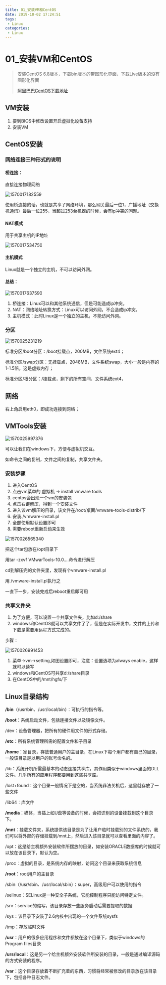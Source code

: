 ```yaml
---
title: 01_安装VM和CentOS
date: 2019-10-02 17:24:51
tags: 
 - Linux
categories:
 - Linux
---
```


# 01_安装VM和CentOS

> 安装CentOS 6.8版本，下载bin版本的带图形化界面，下载Live版本的没有图形化界面
>
> [阿里巴巴CentOS下载地址](https://mirrors.aliyun.com/centos/)

## VM安装

1. 要到BIOS中修改设置开启虚拟化设备支持
2. 安装VM



## CentOS安装



### 网络连接三种形式的说明

#### 桥连接：

直接连接物理网络

![1570017182559](01_%E5%AE%89%E8%A3%85VM%E5%92%8CCentOS/1570017182559.png)

使用桥连接的话，也就是共享了网络环境，那么网关最后一位1，广播地址（交换机通讯）最后一位255，当超过253台机器的时候，会有ip冲突的问题。



#### NAT模式

用于共享主机的IP地址

![1570017534750](01_%E5%AE%89%E8%A3%85VM%E5%92%8CCentOS/1570017534750.png)



#### 主机模式

Linux就是一个独立的主机，不可以访问外网。



#### 总结：

![1570017637590](01_%E5%AE%89%E8%A3%85VM%E5%92%8CCentOS/1570017637590.png)

1. 桥连接：Linux可以和其他系统通信，但是可能造成ip冲突。
2. NAT：网络地址转换方式：Linux可以访问外网，不会造成ip冲突。
3. 主机模式：此时Linux是一个独立的主机，不能访问外网。



### 分区

![1570025231219](01_%E5%AE%89%E8%A3%85VM%E5%92%8CCentOS/1570025231219.png)

标准分区/boot分区：/boot挂载点，200MB，文件系统ext4；

标准分区/swap分区：无挂载点，2048MB，文件系统swap，大小一般是内存的1-1.5倍，这是虚拟内存；

标准分区/根分区：/挂载点，剩下的所有空间，文件系统ext4，



## 网络

右上角启用eth0，即成功连接到网络；



## VMTools安装

![1570025997376](01_%E5%AE%89%E8%A3%85VM%E5%92%8CCentOS/1570025997376.png)

可以让我们在windows下，方便与虚拟机交互。

如命令之间的复制，文件之间的复制，共享文件夹。



### 安装步骤

1. 进入CentOS
2. 点击vm菜单的 虚拟机 -> install vmware tools
3. centos会出现一个vm的安装包
4. 点击右键解压，得到一个安装文件
5. 进入该vm解压的目录，该文件在/root/桌面/vmware-tools-distrib/下
6. 安装./vmware-install.pl
7. 全部使用默认设置即可
8. 需要reboot重新启动来生效



![1570026565340](01_%E5%AE%89%E8%A3%85VM%E5%92%8CCentOS/1570026565340.png)

把这个tar包放在/opt目录下

用tar -zxvf VMwarTools-10.0....命令进行解压

cd到解压完的文件夹里，发现有个vmware-install.pl

用./vmware-install.pl执行之

一直下一步，安装完成后reboot重启即可用



### 共享文件夹

1. 为了方便，可以设置一个共享文件夹，比如d:/share
2. windows和CentOS就可以共享文件了了，但是在实际开发中，文件的上传和下载是需要用远程方式完成的。



步骤：

![1570026991453](01_%E5%AE%89%E8%A3%85VM%E5%92%8CCentOS/1570026991453.png)

1. 菜单->vm->setting,如图设置即可，注意：设置选项为always enable，这样就可以读写
2. windows和CentOS可共享d:/share目录
3. 在CentOS中的/mnt/hgfs/下



## Linux目录结构

**/bin**（/usr/bin、/usr/local/bin）：可执行的指令等。

**/boot**：系统启动文件，包括连接文件以及镜像文件。

/dev：设备管理器，把所有的硬件用文件的形式存储。

**/etc**：所有系统管理所需的配置文件和子目录

**/home**：家目录，存放普通用户的主目录，在Linux下每个用户都有自己的目录，一般该目录是以用户的账号命名的。

/lib：系统开机所需最基本的动态连接共享库，其作用类似于windows里面的DLL文件。几乎所有的应用程序都要用到这些共享库。

/lost+found：这个目录一般情况下是空的，当系统非法关机后，这里就存放了一些文件

/lib64：库文件

**/media**：媒体，当插上如U盘等设备的时候，会把识别的设备挂载到这个目录下。

**/mnt**：挂载文件夹，系统提供该目录是为了让用户临时挂载别的文件系统的，我们可以将外部的存储挂载到/mnt上，然后进入该目录就可以查看里面的内容了。

/opt：这是给主机额外安装软件所摆放的目录，如安装ORACLE数据库的时候就可以放在该目录下，默认为空。

/proc：虚拟的目录，是系统内存的映射，访问这个目录来获取系统信息

**/root**：root用户的主目录

/sbin（/usr/sbin、/usr/local/sbin）：super，高级用户可以使用的指令

/selinux：SELinux是一种安全子系统，它能控制程序只能访问特定文件。

/srv：service的缩写，该目录存放一些服务启动后需要提取的数据

/sys：该目录下安装了2.6内核中出现的一个文件系统sysfs

/tmp：存放临时文件

**/usr**：用户的很多应用程序和文件都放在这个目录下，类似于windows的Program files目录

**/urs/local**：这是另一个给主机额外安装软件所安装的目录，一般是通过编译源码的方式安装的程序。

**/var**：这个目录存放着不断扩充着的东西，习惯将经常被修改的目录放在该目录下，包括各种日志文件。



